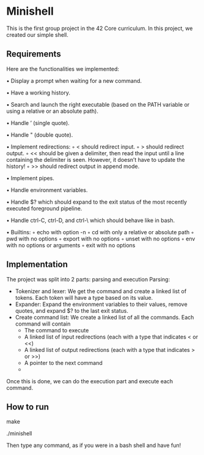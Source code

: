 # Minishell

This is the first group project in the 42 Core curriculum.
In this project, we created our simple shell.

## Requirements

Here are the functionalities we implemented:

• Display a prompt when waiting for a new command.

• Have a working history.

• Search and launch the right executable (based on the PATH variable or using a relative or an absolute path).

• Handle ’ (single quote).

• Handle " (double quote).

• Implement redirections:
◦   < should redirect input.
◦   > should redirect output.
◦   << should be given a delimiter, then read the input until a line containing the
delimiter is seen. However, it doesn’t have to update the history!
◦   >> should redirect output in append mode.

• Implement pipes.

• Handle environment variables.

• Handle $? which should expand to the exit status of the most recently executed
foreground pipeline.

• Handle ctrl-C, ctrl-D, and ctrl-\ which should behave like in bash.

• Builtins:
◦   echo with option -n
◦   cd with only a relative or absolute path
◦   pwd with no options
◦   export with no options
◦   unset with no options
◦   env with no options or arguments
◦   exit with no options

## Implementation

The project was split into 2 parts: parsing and execution
Parsing:
- Tokenizer and lexer: We get the command and create a linked list of tokens. Each token will have a type based on its value.
- Expander: Expand the environment variables to their values, remove quotes, and expand $? to the last exit status.
- Create command list: We create a linked list of all the commands. Each command will contain
    - The command to execute
    - A linked list of input redirections (each with a type that indicates < or <<)
    - A linked list of output redirections (each with a type that indicates > or >>)
    - A pointer to the next command
    - 
Once this is done, we can do the execution part and execute each command.

## How to run

make

./minishell

Then type any command, as if you were in a bash shell and have fun!






